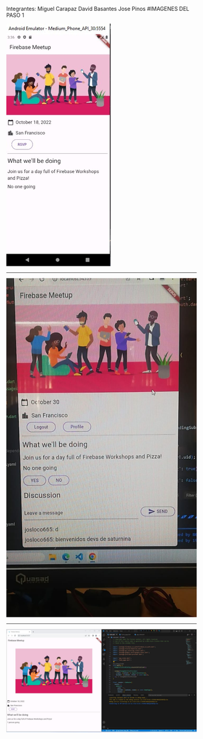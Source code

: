Integrantes:
Miguel Carapaz
David Basantes
Jose Pinos
#IMAGENES DEL PASO 1


![Image text](imagen1.jpg)


------
![Image text](imagen2.jpg)

------
![Image text](imagen3.jpg)
